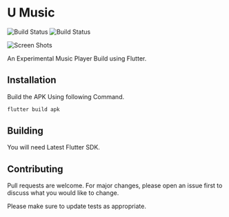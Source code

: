 # U Music

![Build Status](https://img.shields.io/badge/V-2.0-brightgreen)
![Build Status](https://img.shields.io/badge/Build-Passing-brightgreen)

![Screen Shots](https://raw.githubusercontent.com/SrilalS/U-Music/master/ScreenShots/S1.png?raw=true)


An Experimental Music Player Build using Flutter.



## Installation

Build the APK Using following Command.


```bash
flutter build apk
```
## Building
You will need Latest Flutter SDK.

## Contributing
Pull requests are welcome. For major changes, please open an issue first to discuss what you would like to change.

Please make sure to update tests as appropriate.